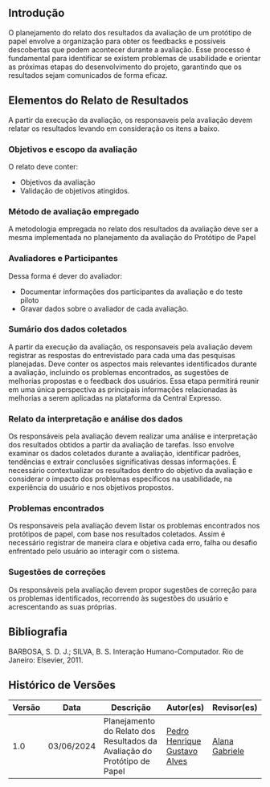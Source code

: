 ## Introdução

O planejamento do relato dos resultados da avaliação de um protótipo de papel envolve a organização para obter os feedbacks e possíveis descobertas que podem acontecer durante a avaliação. Esse processo é fundamental para identificar se existem problemas de usabilidade e orientar as próximas etapas do desenvolvimento do projeto, garantindo que os resultados sejam comunicados de forma eficaz.

## Elementos do Relato de Resultados

A partir da execução da avaliação, os responsaveis pela avaliação devem relatar os resultados levando em consideração os itens a baixo.

### Objetivos e escopo da avaliação
O relato deve conter:

* Objetivos da avaliação
* Validação de objetivos atingidos.

### Método de avaliação empregado

A metodologia empregada no relato dos resultados da avaliação deve ser a mesma implementada no planejamento da avaliação do Protótipo de Papel

### Avaliadores e Participantes
Dessa forma é dever do avaliador:

* Documentar informações dos participantes da avaliação e do  teste piloto 
* Gravar dados sobre o avaliador de cada avaliação.

### Sumário dos dados coletados

A partir da execução da avaliação, os responsaveis pela avaliação devem registrar as respostas do entrevistado para cada uma das pesquisas planejadas. Deve conter os aspectos mais relevantes identificados durante a avaliação, incluindo os problemas encontrados, as sugestões de melhorias propostas e o feedback dos usuários. Essa etapa permitirá reunir em uma única perspectiva as principais informações relacionadas às melhorias a serem aplicadas na plataforma da Central Expresso.

### Relato da interpretação e análise dos dados

Os responsáveis pela avaliação devem realizar uma análise e interpretação dos resultados obtidos a partir da avaliação de tarefas. Isso envolve examinar os dados coletados durante a avaliação, identificar padrões, tendências e extrair conclusões significativas dessas informações. É necessário contextualizar os resultados dentro do objetivo da avaliação e considerar o impacto dos problemas específicos na usabilidade, na experiência do usuário e nos objetivos propostos.

### Problemas encontrados

Os responsaveis pela avaliação devem listar os problemas encontrados nos protótipos de papel, com base nos resultados coletados. Assim é necessário registrar de maneira clara e objetiva cada  erro, falha ou desafio enfrentado pelo usuário ao interagir com o sistema.

### Sugestões de correções

Os responsáveis pela avaliação devem  propor sugestões de correção para os problemas identificados, recorrendo às sugestões do usuário e acrescentando as suas próprias.


## Bibliografia
BARBOSA, S. D. J.; SILVA, B. S. Interação Humano-Computador. Rio de Janeiro: Elsevier, 2011.


## Histórico de Versões

| Versão |    Data    | Descrição                               | Autor(es)                                                                                     | Revisor(es)                                        |
| ------ | :--------: | --------------------------------------- | --------------------------------------------------------------------------------------------- | -------------------------------------------------- |
| 1.0    | 03/06/2024 | Planejamento do Relato dos Resultados da Avaliação do Protótipo de Papel| [Pedro Henrique ](https://github.com/PedroHenrique061) <br> [Gustavo Alves](https://github.com/gustaallves) | [Alana Gabriele](https://github.com/alanagabriele) |

